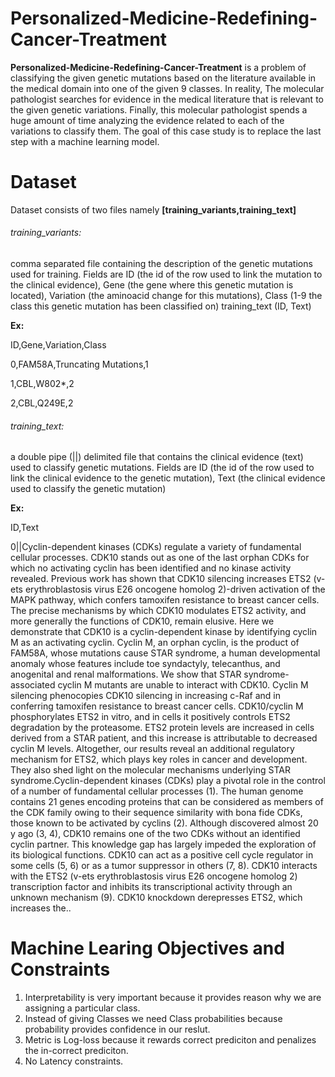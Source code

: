 # Personalized-Medicine-Redefining-Cancer-Treatment
**Personalized-Medicine-Redefining-Cancer-Treatment** is a problem of classifying the given genetic mutations based on the literature available in the medical domain into one of the given 9 classes. 
In reality, The molecular pathologist searches for evidence in the medical literature that is relevant to the given genetic variations. 
Finally, this molecular pathologist spends a huge amount of time analyzing the evidence related to each of the variations to classify them. 
The goal of this case study is to replace the last step with a machine learning model.


# Dataset 

Dataset consists of two files namely **[training_variants,training_text]**


###### training_variants: 
 comma separated file containing the description of the genetic mutations used for training. Fields are ID (the id of the row used to link the mutation to the clinical evidence), Gene (the gene where this genetic mutation is located), Variation (the aminoacid change for this mutations), Class (1-9 the class this genetic mutation has been classified on)
training_text (ID, Text)

**Ex:**

ID,Gene,Variation,Class

0,FAM58A,Truncating Mutations,1

1,CBL,W802*,2

2,CBL,Q249E,2

###### training_text: 
a double pipe (||) delimited file that contains the clinical evidence (text) used to classify genetic mutations. Fields are ID (the id of the row used to link the clinical evidence to the genetic mutation), Text (the clinical evidence used to classify the genetic mutation)

**Ex:**

ID,Text

0||Cyclin-dependent kinases (CDKs) regulate a variety of fundamental cellular processes. CDK10 stands out as one of the last
orphan CDKs for which no activating cyclin has been identified and no kinase activity revealed. Previous work has shown that CDK10
silencing increases ETS2 (v-ets erythroblastosis virus E26 oncogene homolog 2)-driven activation of the MAPK pathway, which
confers tamoxifen resistance to breast cancer cells. The precise mechanisms by which CDK10 modulates ETS2 activity, and more
generally the functions of CDK10, remain elusive. Here we demonstrate that CDK10 is a cyclin-dependent kinase by identifying cyclin
M as an activating cyclin. Cyclin M, an orphan cyclin, is the product of FAM58A, whose mutations cause STAR syndrome, a human
developmental anomaly whose features include toe syndactyly, telecanthus, and anogenital and renal malformations. We show that
STAR syndrome-associated cyclin M mutants are unable to interact with CDK10. Cyclin M silencing phenocopies CDK10 silencing in
increasing c-Raf and in conferring tamoxifen resistance to breast cancer cells. CDK10/cyclin M phosphorylates ETS2 in vitro, and in
cells it positively controls ETS2 degradation by the proteasome. ETS2 protein levels are increased in cells derived from a STAR
patient, and this increase is attributable to decreased cyclin M levels. Altogether, our results reveal an additional regulatory
mechanism for ETS2, which plays key roles in cancer and development. They also shed light on the molecular mechanisms
underlying STAR syndrome.Cyclin-dependent kinases (CDKs) play a pivotal role in the control of a number of fundamental cellular
processes (1). The human genome contains 21 genes encoding proteins that can be considered as members of the CDK family
owing to their sequence similarity with bona fide CDKs, those known to be activated by cyclins (2). Although discovered almost 20 y
ago (3, 4), CDK10 remains one of the two CDKs without an identified cyclin partner. This knowledge gap has largely impeded the
exploration of its biological functions. CDK10 can act as a positive cell cycle regulator in some cells (5, 6) or as a tumor suppressor in
others (7, 8). CDK10 interacts with the ETS2 (v-ets erythroblastosis virus E26 oncogene homolog 2) transcription factor and inhibits
its transcriptional activity through an unknown mechanism (9). CDK10 knockdown derepresses ETS2, which increases the..


# Machine Learing Objectives and Constraints
1. Interpretability is very important because it provides reason why we are assigning a particular class.
2. Instead of giving Classes we need Class probabilities because probability provides confidence in our reslut.
3. Metric is Log-loss because it rewards correct prediciton and penalizes the in-correct prediciton.
4. No Latency constraints.
